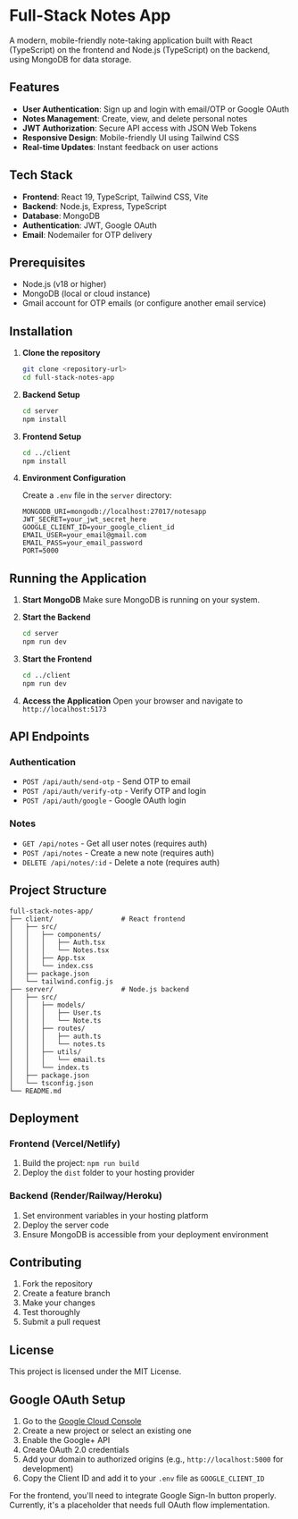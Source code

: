 # Full-Stack Notes App

A modern, mobile-friendly note-taking application built with React (TypeScript) on the frontend and Node.js (TypeScript) on the backend, using MongoDB for data storage.

## Features

- **User Authentication**: Sign up and login with email/OTP or Google OAuth
- **Notes Management**: Create, view, and delete personal notes
- **JWT Authorization**: Secure API access with JSON Web Tokens
- **Responsive Design**: Mobile-friendly UI using Tailwind CSS
- **Real-time Updates**: Instant feedback on user actions

## Tech Stack

- **Frontend**: React 19, TypeScript, Tailwind CSS, Vite
- **Backend**: Node.js, Express, TypeScript
- **Database**: MongoDB
- **Authentication**: JWT, Google OAuth
- **Email**: Nodemailer for OTP delivery

## Prerequisites

- Node.js (v18 or higher)
- MongoDB (local or cloud instance)
- Gmail account for OTP emails (or configure another email service)

## Installation

1. **Clone the repository**
   ```bash
   git clone <repository-url>
   cd full-stack-notes-app
   ```

2. **Backend Setup**
   ```bash
   cd server
   npm install
   ```

3. **Frontend Setup**
   ```bash
   cd ../client
   npm install
   ```

4. **Environment Configuration**

   Create a `.env` file in the `server` directory:
   ```env
   MONGODB_URI=mongodb://localhost:27017/notesapp
   JWT_SECRET=your_jwt_secret_here
   GOOGLE_CLIENT_ID=your_google_client_id
   EMAIL_USER=your_email@gmail.com
   EMAIL_PASS=your_email_password
   PORT=5000
   ```

## Running the Application

1. **Start MongoDB**
   Make sure MongoDB is running on your system.

2. **Start the Backend**
   ```bash
   cd server
   npm run dev
   ```

3. **Start the Frontend**
   ```bash
   cd ../client
   npm run dev
   ```

4. **Access the Application**
   Open your browser and navigate to `http://localhost:5173`

## API Endpoints

### Authentication
- `POST /api/auth/send-otp` - Send OTP to email
- `POST /api/auth/verify-otp` - Verify OTP and login
- `POST /api/auth/google` - Google OAuth login

### Notes
- `GET /api/notes` - Get all user notes (requires auth)
- `POST /api/notes` - Create a new note (requires auth)
- `DELETE /api/notes/:id` - Delete a note (requires auth)

## Project Structure

```
full-stack-notes-app/
├── client/                 # React frontend
│   ├── src/
│   │   ├── components/
│   │   │   ├── Auth.tsx
│   │   │   └── Notes.tsx
│   │   ├── App.tsx
│   │   └── index.css
│   ├── package.json
│   └── tailwind.config.js
├── server/                 # Node.js backend
│   ├── src/
│   │   ├── models/
│   │   │   ├── User.ts
│   │   │   └── Note.ts
│   │   ├── routes/
│   │   │   ├── auth.ts
│   │   │   └── notes.ts
│   │   ├── utils/
│   │   │   └── email.ts
│   │   └── index.ts
│   ├── package.json
│   └── tsconfig.json
└── README.md
```

## Deployment

### Frontend (Vercel/Netlify)
1. Build the project: `npm run build`
2. Deploy the `dist` folder to your hosting provider

### Backend (Render/Railway/Heroku)
1. Set environment variables in your hosting platform
2. Deploy the server code
3. Ensure MongoDB is accessible from your deployment environment

## Contributing

1. Fork the repository
2. Create a feature branch
3. Make your changes
4. Test thoroughly
5. Submit a pull request

## License

This project is licensed under the MIT License.

## Google OAuth Setup

1. Go to the [Google Cloud Console](https://console.cloud.google.com/)
2. Create a new project or select an existing one
3. Enable the Google+ API
4. Create OAuth 2.0 credentials
5. Add your domain to authorized origins (e.g., `http://localhost:5000` for development)
6. Copy the Client ID and add it to your `.env` file as `GOOGLE_CLIENT_ID`

For the frontend, you'll need to integrate Google Sign-In button properly. Currently, it's a placeholder that needs full OAuth flow implementation.
